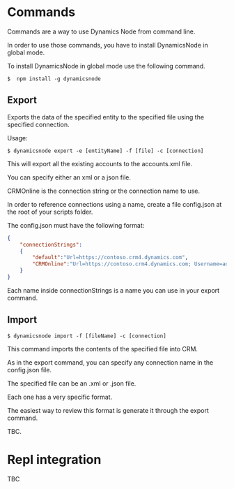 # Commands
Commands are a way to use Dynamics Node from command line. 

In order to use those commands, you have to install DynamicsNode in global mode. 

To install DynamicsNode in global mode use the following command.
```
$  npm install -g dynamicsnode
```


## Export
Exports the data of the specified entity to the specified file using the specified connection. 

Usage:

```
$ dynamicsnode export -e [entityName] -f [file] -c [connection]
```

This will export all the existing accounts to the accounts.xml file.

You can specify either an xml or a json file.

CRMOnline is the connection string or the connection name to use. 

In order to reference connections using a name, create a file config.json at the root of your scripts folder.

The config.json must have the following format:
```json
{
	"connectionStrings":
	{
		"default":"Url=https://contoso.crm4.dynamics.com",
		"CRMOnline":"Url=https://contoso.crm4.dynamics.com; Username=admin@contoso.onmicrosoft.com; Password=YourPassword;"
	}
}
```
Each name inside connectionStrings is a name you can use in your export command.

## Import
```
$ dynamicsnode import -f [fileName] -c [connection]
```

This command imports the contents of the specified file into CRM.

As in the export command, you can specify any connection name in the config.json file.

The specified file can be an .xml or .json file. 

Each one has a very specific format. 

The easiest way to review this format is generate it through the export command.

TBC.


# Repl integration
TBC